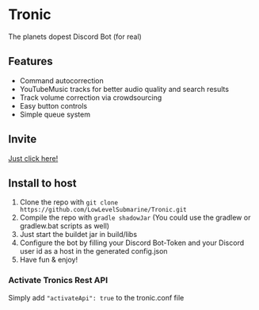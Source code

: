 # Tronic
The planets dopest Discord Bot
(for real)

## Features
- Command autocorrection
- YouTubeMusic tracks for better audio quality and search results
- Track volume correction via crowdsourcing
- Easy button controls
- Simple queue system

## Invite
[Just click here!](https://discordapp.com/oauth2/authorize?scope=bot&client_id=554803884439240705&permissions=8)

## Install to host
1.  Clone the repo with ``` git clone https://github.com/LowLevelSubmarine/Tronic.git ```
2.  Compile the repo with ``` gradle shadowJar ``` (You could use the gradlew or gradlew.bat scripts as well)
3.  Just start the buildet jar in build/libs
4.  Configure the bot by filling your Discord Bot-Token and your Discord user id as a host in the generated config.json
5.  Have fun & enjoy!

### Activate Tronics Rest API
Simply add ```"activateApi": true``` to the tronic.conf file
